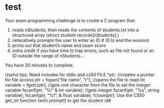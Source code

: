 # test
Your exam programming challenge is to create a C program that:

1) reads nStudents, then reads the contents of students.txt into a structured array (struct student records[nStudents];)
2) reiteratively prompts the user to enter an ID # (0 to end the session)
3) prints out that student’s name and exam score
4) extra credit if you have time to trap errors, such as file not found or an ID outside the range of nStudents…

You have 20 minutes to complete.

Useful tips:
Need includes for stdio and cs50
FILE *ptr; //creates a pointer for file access
ptr = fopen(“file name”, “r”); //opens the file to read
int variable = fgetc(ptr); //gets one character from the file to set the integer variable
fscanf(ptr, “%i” & int variable); //gets integer 
fscanf(ptr, “%s”, string variable);
fscanf(ptr, “%f”, & float variable);
fclose(ptr);
Use the CS50 get_int function (with prompt!) to get the student id#
